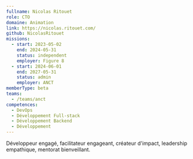 ```yaml
---
fullname: Nicolas Ritouet
role: CTO
domaine: Animation
link: https://nicolas.ritouet.com/
github: NicolasRitouet
missions:
  - start: 2023-05-02
    end: 2024-05-31
    status: independent
    employer: Figure 8
  - start: 2024-06-01
    end: 2027-05-31
    status: admin
    employer: ANCT
memberType: beta
teams:
  - /teams/anct
competences:
  - DevOps
  - Développement Full-stack
  - Développement Backend
  - Développement
---
```

Développeur engagé, facilitateur engageant, créateur d'impact, leadership empathique, mentorat bienveillant.

